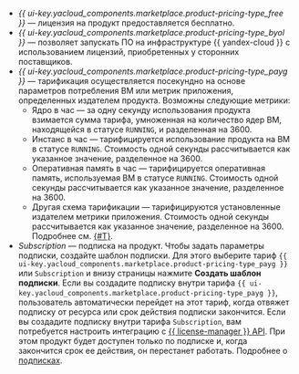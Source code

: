 * _{{ ui-key.yacloud_components.marketplace.product-pricing-type_free }}_ — лицензия на продукт предоставляется бесплатно.
* _{{ ui-key.yacloud_components.marketplace.product-pricing-type_byol }}_ — позволяет запускать ПО на инфраструктуре {{ yandex-cloud }} с использованием лицензий, приобретенных у сторонних поставщиков.
* _{{ ui-key.yacloud_components.marketplace.product-pricing-type_payg }}_ — тарификация осуществляется посекундно на основе параметров потребления ВМ или метрик приложения, определенных издателем продукта. Возможны следующие метрики:
   * Ядро в час — за одну секунду использования продукта взимается сумма тарифа, умноженная на количество ядер ВМ, находящейся в статусе `RUNNING`, и разделенная на 3600.
   * Инстанс в час — тарифицируется использование продукта на ВМ в статусе `RUNNING`. Стоимость одной секунды рассчитывается как указанное значение, разделенное на 3600.
   * Оперативная память в час — тарифицируется оперативная память, используемая ВМ в статусе `RUNNING`. Стоимость одной секунды рассчитывается как указанное значение, разделенное на 3600.
   * Другая схема тарификации — тарифицируются установленные издателем метрики приложения. Стоимость одной секунды рассчитывается как указанное значение, разделенное на 3600. Подробнее см. [{#T}](../../marketplace/concepts/api-usage.md).
* _Subscription_ — подписка на продукт.
    Чтобы задать параметры подписки, создайте шаблон подписки. Для этого выберите тариф `{{ ui-key.yacloud_components.marketplace.product-pricing-type_payg }}` или `Subscription` и внизу страницы нажмите **Создать шаблон подписки**.
    Если вы создадите подписку внутри тарифа `{{ ui-key.yacloud_components.marketplace.product-pricing-type_payg }}`, пользователь автоматически перейдет на этот тариф, когда отвяжет подписку от ресурса или срок действия подписки закончится.
    Если вы создадите подписку внутри тарифа `Subscription`, вам потребуется настроить интеграцию с [{{ license-manager }} API](../../marketplace/license-manager/api-ref/index.md). При этом продукт будет доступен только по подписке и, когда закончится срок ее действия, он перестанет работать. Подробнее о [подписках](../../marketplace/concepts/subscription.md).
